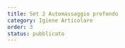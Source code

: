 ```yaml
---
title: Set 2 Automassaggio profondo
category: Igiene Articolare
order: 3
status: pubblicato
---
```


